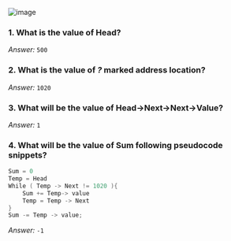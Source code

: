 ![image](https://github.com/2023-anik/My_Code_Archive/assets/137913614/da10f32a-66a7-4cf7-96c8-e3fc797dfb23)

### 1. What is the value of Head?
*Answer:* `500`
### 2. What is the value of *?* marked address location?
*Answer:* `1020`
### 3. What will be the value of Head->Next->Next->Value?
*Answer:* `1`
### 4. What will be the value of Sum following pseudocode snippets?
```cpp
Sum = 0
Temp = Head
While ( Temp -> Next != 1020 ){
    Sum += Temp-> value
    Temp = Temp -> Next
}
Sum -= Temp -> value;
```
*Answer:* `-1`

